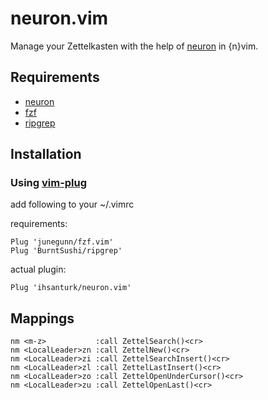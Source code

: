 # neuron.vim

Manage your Zettelkasten with the help of
[neuron](https://github.com/srid/neuron) in {n}vim.

## Requirements
- [neuron](https://github.com/srid/neuron)
- [fzf](https://github.com/junegunn/fzf.vim)
- [ripgrep](https://github.com/BurntSushi/ripgrep)

## Installation
### Using [vim-plug](https://github.com/junegunn/vim-plug)

add following to your ~/.vimrc

requirements:
```vim
Plug 'junegunn/fzf.vim'
Plug 'BurntSushi/ripgrep'
```
actual plugin:
```vim
Plug 'ihsanturk/neuron.vim'
```

## Mappings
```vim
nm <m-z>           :call ZettelSearch()<cr>
nm <LocalLeader>zn :call ZettelNew()<cr>
nm <LocalLeader>zi :call ZettelSearchInsert()<cr>
nm <LocalLeader>zl :call ZettelLastInsert()<cr>
nm <LocalLeader>zo :call ZettelOpenUnderCursor()<cr>
nm <LocalLeader>zu :call ZettelOpenLast()<cr>
```
